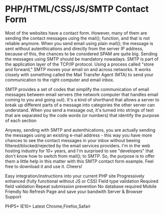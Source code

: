 # PHP/HTML/CSS/JS/SMTP Contact Form 
Most of the websites have a contact form. However, many of them are sending the contact messages using the mail(); function, and that is not reliable anymore. When you send email using plain mail(); the message is sent without autenthications and directly from the server IP address, because of this, the chances to be considered SPAM are quite big.
Sending the messages using SMTP should be mandatory nowadays. SMTP is part of the application layer of the TCP/IP protocol. Using a process called "store and forward," SMTP moves your email on and across networks. It works closely with something called the Mail Transfer Agent (MTA) to send your communication to the right computer and email inbox.

SMTP provides a set of codes that simplify the communication of email messages between email servers (the network computer that handles email coming to you and going out). It's a kind of shorthand that allows a server to break up different parts of a message into categories the other server can understand. When you send a message out, it's turned into strings of text that are separated by the code words (or numbers) that identify the purpose of each section

Anyway, sending with SMTP and autenthications, you are actually sending the messages using an existing e-mail address - this way you have more chances to see the contact messages in your inbox without beeing filtered/blocked/rejected by the email services providers. I'm in the web hosting industry for 10+ years, and I'm surprised to see "developers" that don't know how to switch from mail(); to SMTP. So, the purpose is to offer them a little help in this matter with this SMTP contact form example. Feel free to download it and use it. Cheers!

Easy integration/instructions into your current PHP site
Progressively enhanced (fully functional without JS or CSS)
Field type validation
Required field validation
Repeat submission prevention
No database required
Mobile Friendly
No Refresh Page and save your bandwith
Server & Browser Support

PHP5+
IE10+
Latest Chrome,Firefox,Safari
